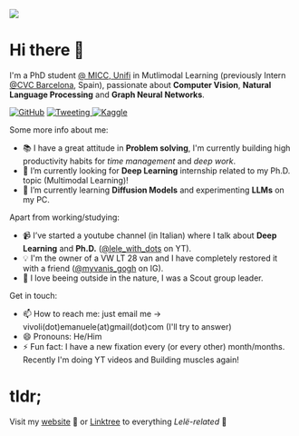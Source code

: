 [![](https://visitcount.itsvg.in/api?id=emanuelevivoli&label=Profile%20Views&color=0&icon=1&pretty=false)](https://www.emanuelevivoli.me)

# Hi there 👋


I'm a PhD student [@ MICC, Unifi](http://www.micc.unifi.it) in Mutlimodal Learning (previously Intern [@CVC Barcelona](http://www.cvc.uab.es), Spain), passionate about **Computer Vision**, **Natural Language Processing** and **Graph Neural Networks**.

[![GitHub](https://img.shields.io/badge/github-%23121011.svg?style=plastic&logo=github&logoColor=white)](https://www.github.com/emanuelevivoli)
[![Tweeting](https://img.shields.io/twitter/url/http/shields.io.svg?style=social)
](https://twitter.com/emanuelevivoli)
[![Kaggle](https://img.shields.io/badge/K-kaggle-blue.svg)](https://kaggle.com/emanuelevivoli)

Some more info about me:

- 📚 I have a great attitude in **Problem solving**, I'm currently building high productivity habits for *time management* and *deep work*.
- 🔭 I’m currently looking for **Deep Learning** internship related to my Ph.D. topic (Multimodal Learning)!
- 🌱 I’m currently learning **Diffusion Models** and experimenting **LLMs** on my PC.

Apart from working/studying:
- 📹 I’ve started a youtube channel (in Italian) where I talk about **Deep Learning** and **Ph.D.** ([@lele_with_dots](https://www.youtube.com/@lele_with_dots) on YT).
- 💡 I'm the owner of a VW LT 28 van and I have completely restored it with a friend ([@myvanis_gogh](https://www.instagram.com/myvanis_gogh) on IG).
- 🌱 I love beeing outside in the nature, I was a Scout group leader.

Get in touch:
- 📫 How to reach me: just email me -> vivoli(dot)emanuele(at)gmail(dot)com (I'll try to answer)
- 😄 Pronouns: He/Him
- ⚡ Fun fact: I have a new fixation every (or every other) month/months. Recently I'm doing YT videos and Building muscles again! 

# tldr;

Visit my [website](https://www.emanuelevivoli.me) 🚀
or
[Linktree](https://www.linktr.ee/emanuelevivoli) to everything *Lelë-related* 💪
